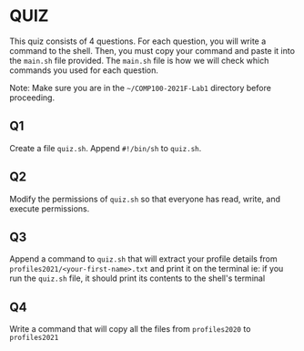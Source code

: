 # QUIZ
This quiz consists of 4 questions. For each question, you will write a command to the shell. Then, you must copy your command and paste it into the `main.sh` file provided. The `main.sh` file is how we will check which commands you used for each question.

Note: Make sure you are in the `~/COMP100-2021F-Lab1` directory before proceeding.

## Q1
Create a file `quiz.sh`. Append `#!/bin/sh` to `quiz.sh`.

## Q2
Modify the permissions of `quiz.sh` so that everyone has read, write, and execute permissions.

## Q3
Append a command to `quiz.sh` that will extract your profile details from `profiles2021/<your-first-name>.txt` and print it on the terminal ie: if you run the `quiz.sh` file, it should print its contents to the shell's terminal

## Q4
Write a command that will copy all the files from `profiles2020` to `profiles2021`